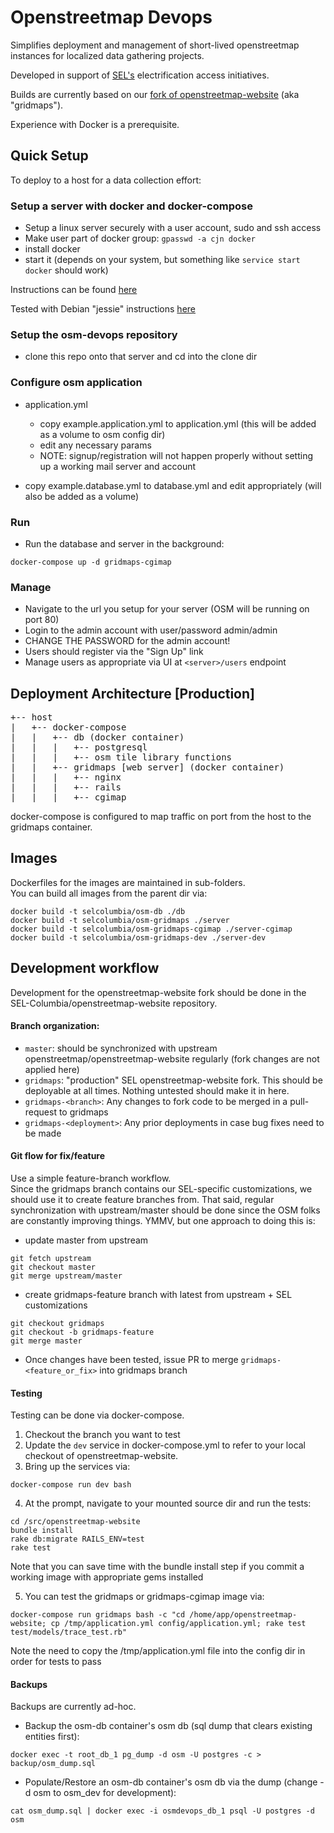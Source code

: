# Openstreetmap Devops

Simplifies deployment and management of short-lived openstreetmap instances for localized data gathering projects.

Developed in support of [SEL's](http://sel.columbia.edu) electrification access initiatives.

Builds are currently based on our [fork of openstreetmap-website](https://github.com/SEL-Columbia/openstreetmap-website) (aka "gridmaps").

Experience with Docker is a prerequisite.

## Quick Setup

To deploy to a host for a data collection effort:

### Setup a server with docker and docker-compose

- Setup a linux server securely with a user account, sudo and ssh access
- Make user part of docker group:  ```gpasswd -a cjn docker```
- install docker 
- start it (depends on your system, but something like ```service start docker``` should work)

Instructions can be found [here](https://docs.docker.com/engine/installation/)

Tested with Debian "jessie" instructions [here](https://docs.docker.com/engine/installation/debian/#debian-jessie-80-64-bit)

### Setup the osm-devops repository

- clone this repo onto that server and cd into the clone dir

### Configure osm application

- application.yml
	- copy example.application.yml to application.yml (this will be added as a volume to osm config dir)
	- edit any necessary params
    - NOTE:  signup/registration will not happen properly without setting up a working mail server and account 

- copy example.database.yml to database.yml and edit appropriately (will also be added as a volume)

### Run

- Run the database and server in the background:

```docker-compose up -d gridmaps-cgimap```

### Manage

- Navigate to the url you setup for your server (OSM will be running on port 80)
- Login to the admin account with user/password admin/admin
- CHANGE THE PASSWORD for the admin account!
- Users should register via the "Sign Up" link
- Manage users as appropriate via UI at ```<server>/users``` endpoint

## Deployment Architecture [Production]

<pre>
+-- host
|   +-- docker-compose
|   |   +-- db (docker container)
|   |   |   +-- postgresql 
|   |   |   +-- osm tile library functions 
|   |   +-- gridmaps [web server] (docker container)
|   |   |   +-- nginx
|   |   |   +-- rails
|   |   |   +-- cgimap
</pre>

docker-compose is configured to map traffic on port from the host to the gridmaps container.  

## Images

Dockerfiles for the images are maintained in sub-folders.  
You can build all images from the parent dir via:

```
docker build -t selcolumbia/osm-db ./db
docker build -t selcolumbia/osm-gridmaps ./server
docker build -t selcolumbia/osm-gridmaps-cgimap ./server-cgimap
docker build -t selcolumbia/osm-gridmaps-dev ./server-dev
```

## Development workflow

Development for the openstreetmap-website fork should be done in the SEL-Columbia/openstreetmap-website repository.  

#### Branch organization:
- ```master```:  should be synchronized with upstream openstreetmap/openstreetmap-website regularly (fork changes are not applied here)
- ```gridmaps```:  "production" SEL openstreetmap-website fork.  This should be deployable at all times.  Nothing untested should make it in here.
- ```gridmaps-<branch>```:  Any changes to fork code to be merged in a pull-request to gridmaps
- ```gridmaps-<deployment>```:  Any prior deployments in case bug fixes need to be made

#### Git flow for fix/feature

Use a simple feature-branch workflow.  
Since the gridmaps branch contains our SEL-specific customizations, we should use it to create feature branches from.
That said, regular synchronization with upstream/master should be done since the OSM folks are constantly improving things.
YMMV, but one approach to doing this is:

- update master from upstream
```
git fetch upstream
git checkout master
git merge upstream/master
```

- create gridmaps-feature branch with latest from upstream + SEL customizations
```
git checkout gridmaps
git checkout -b gridmaps-feature
git merge master
```

- Once changes have been tested, issue PR to merge ```gridmaps-<feature_or_fix>``` into gridmaps branch

#### Testing

Testing can be done via docker-compose.  

1.  Checkout the branch you want to test
2.  Update the ```dev``` service in docker-compose.yml to refer to your local checkout of openstreetmap-website.
3.  Bring up the services via:

```
docker-compose run dev bash
```

4.  At the prompt, navigate to your mounted source dir and run the tests:

```
cd /src/openstreetmap-website
bundle install
rake db:migrate RAILS_ENV=test
rake test
```

Note that you can save time with the bundle install step if you commit a working image with appropriate gems installed

5.  You can test the gridmaps or gridmaps-cgimap image via:

```
docker-compose run gridmaps bash -c "cd /home/app/openstreetmap-website; cp /tmp/application.yml config/application.yml; rake test test/models/trace_test.rb"
```

Note the need to copy the /tmp/application.yml file into the config dir in order for tests to pass

#### Backups

Backups are currently ad-hoc. 

- Backup the osm-db container's osm db (sql dump that clears existing entities first):

```
docker exec -t root_db_1 pg_dump -d osm -U postgres -c > backup/osm_dump.sql
```

- Populate/Restore an osm-db container's osm db via the dump (change -d osm to osm_dev for development):
```
cat osm_dump.sql | docker exec -i osmdevops_db_1 psql -U postgres -d osm
```
